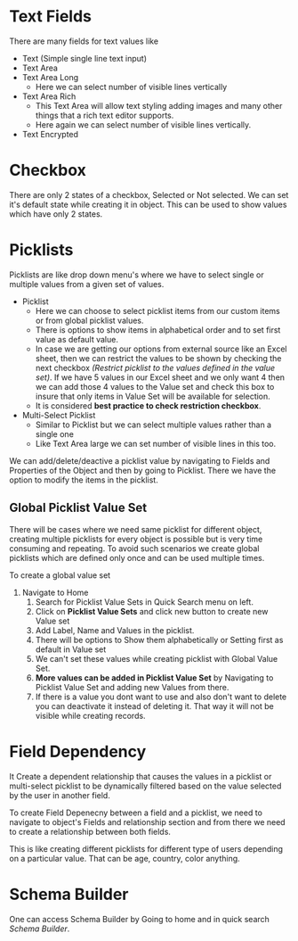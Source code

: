 # Text Fields

There are many fields for text values like

- Text (Simple single line text input)
- Text Area
- Text Area Long
  - Here we can select number of visible lines vertically
- Text Area Rich
  - This Text Area will allow text styling adding images and many other things that a rich text editor supports.
  - Here again we can select number of visible lines vertically.
- Text Encrypted



# Checkbox

There are only 2 states of a checkbox, Selected or Not selected. We can set it's default state while creating it in object. This can be used to show values which have only 2 states.



# Picklists

Picklists are like drop down menu's where we have to select single or multiple values from a given set of values.

- Picklist
  - Here we can choose to select picklist items from our custom items or from global picklist values.
  - There is options to show items in alphabetical order and to set first value as default value.
  - In case we are getting our options from external source like an Excel sheet, then we can restrict the values to be shown by checking the next checkbox *(Restrict picklist to the values defined in the value set)*. If we have 5 values in our Excel sheet and we only want 4 then we can add those 4 values to the Value set and check this box to insure that only items in Value Set will be available for selection.
  - It is considered **best practice to check restriction checkbox**.
- Multi-Select Picklist
  - Similar to Picklist but we can select multiple values rather than a single one
  - Like Text Area large we can set number of visible lines in this too.

We can add/delete/deactive a picklist value by navigating to Fields and Properties of the Object and then by going to Picklist. There we have the option to modify the items in the picklist.



## Global Picklist Value Set

There will be cases where we need same picklist for different object, creating multiple picklists for every object is possible but is very time consuming and repeating. To avoid such scenarios we create global picklists which are defined only once and can be used multiple times.

To create a global value set

1. Navigate to Home
   1. Search for Picklist Value Sets in Quick Search menu on left.
   2. Click on **Picklist Value Sets** and click new button to create new Value set
   3. Add Label, Name and Values in the picklist.
   4. There will be options to Show them alphabetically or Setting first as default in Value set
   5. We can't set these values while creating picklist with Global Value Set.
   6. **More values can be added in Picklist Value Set** by Navigating to Picklist Value Set and adding new Values from there.
   7. If there is a value you dont want to use and also don't want to delete you can deactivate it instead of deleting it. That way it will not be visible while creating records.



# Field Dependency

It Create a dependent relationship that causes the values in a picklist or multi-select picklist to be dynamically filtered based on the value selected by the user in another field.

To create Field Depenecny between a field and a picklist, we need to navigate to object's Fields and relationship section and from there we need to create a relationship between both fields.

This is like creating different picklists for different type of users depending on a particular value. That can be age, country, color anything.



# Schema Builder

One can access Schema Builder by Going to home and in quick search *Schema Builder*.